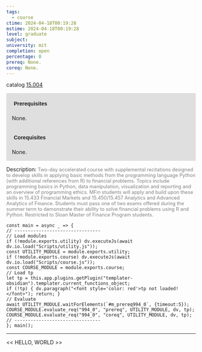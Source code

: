 ```yaml
---
tags:
  - course
ctime: 2024-04-18T00:19:28
mstime: 2024-04-18T00:19:28
level: graduate
subject: 
university: mit
completion: open
percentage: 0
prereq: None.
coreq: None.
---
```


catalog [15.004](http://student.mit.edu/catalog/m15a.html#15.004)

<span style="display: block; padding: 15px; background-color: rgb(100, 100, 100, 0.2);"><font id="m_prereq994_0" style="display: block; font-family: Arial, sans-serif; font-weight: bold; padding: 5px">Prerequisites</font><br><span id="prereq994_0">None.</span></span>
<span style="display: block; padding: 15px; background-color: rgb(100, 100, 100, 0.2);"><font id="m_coreq994_0" style="display: block; font-family: Arial, sans-serif; font-weight: bold; padding: 5px">Corequisites</font><br><span id="coreq994_0">None.</span></span>

<font style="">Description:</font>
<font style="color: grey; font-size: 0.8rem;">Two-day accelerated course with supplemental recitations designed to develop skills in applying basic methods from the programming language Python (with additional references from R) to financial problems. Topics include programming basics in Python, data manipulation, visualization and reporting and an overview of programming ethics. MFin students will apply and build upon these skills in 15.433 Financial Markets and 15.450/15.457 Analytics and Advanced Analytics of Finance. Students must pass one of two exams offered during the summer term to demonstrate their ability to solve financial problems using R and Python. Restricted to Sloan Master of Finance Program students.</font>

```dataviewjs
const main = async _ => {
// --------------------------------
// Load modules
if (!module.exports.utility) dv.executeJs(await dv.io.load("Scripts/utility.js"));
const UTILITY_MODULE = module.exports.utility;
if (!module.exports.course) dv.executeJs(await dv.io.load("Scripts/course.js"));
const COURSE_MODULE = module.exports.course;
// Load tp
let tp = this.app.plugins.getPlugin("templater-obsidian").templater.current_functions_object;
if (!tp) { dv.paragraph("<font style='color: red'>tp not loaded!</font>"); return; }
// Evaluate
await UTILITY_MODULE.waitForElements(`#m_prereq994_0`, {timeout:5});
COURSE_MODULE.evaluate_req("994_0", "prereq", UTILITY_MODULE, dv, tp);
COURSE_MODULE.evaluate_req("994_0", "coreq", UTILITY_MODULE, dv, tp);
// --------------------------------
}; main();
```

---

<< HELLO, WORLD >>
